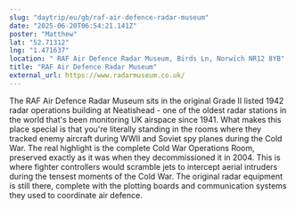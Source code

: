 ```yaml
---
slug: "daytrip/eu/gb/raf-air-defence-radar-museum"
date: "2025-06-20T06:54:21.141Z"
poster: "Matthew"
lat: "52.71312"
lng: "1.471637"
location: " RAF Air Defence Radar Museum, Birds Ln, Norwich NR12 8YB"
title: "RAF Air Defence Radar Museum"
external_url: https://www.radarmuseum.co.uk/
---
```

The RAF Air Defence Radar Museum sits in the original Grade II listed 1942 radar operations building at Neatishead - one of the oldest radar stations in the world that's been monitoring UK airspace since 1941. What makes this place special is that you're literally standing in the rooms where they tracked enemy aircraft during WWII and Soviet spy planes during the Cold War.
The real highlight is the complete Cold War Operations Room, preserved exactly as it was when they decommissioned it in 2004. This is where fighter controllers would scramble jets to intercept aerial intruders during the tensest moments of the Cold War. The original radar equipment is still there, complete with the plotting boards and communication systems they used to coordinate air defence.